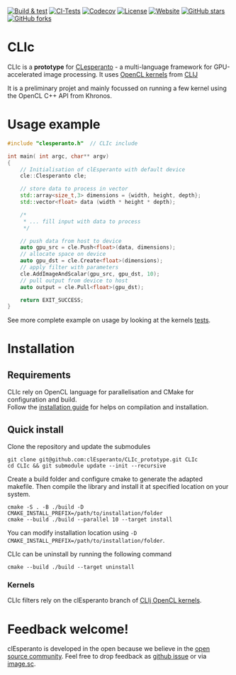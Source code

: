 [![Build & test](https://github.com/clEsperanto/CLIc_prototype/actions/workflows/build-test.yml/badge.svg)](https://github.com/clEsperanto/CLIc_prototype/actions/workflows/build-test.yml)
[![CI-Tests](https://github.com/clEsperanto/CLIc_prototype/actions/workflows/tests_and_coverage.yml/badge.svg)](https://github.com/clEsperanto/CLIc_prototype/actions/workflows/tests_and_coverage.yml) 
[![Codecov](https://codecov.io/gh/clEsperanto/CLIc_prototype/branch/master/graph/badge.svg?token=QRSZHYDFIF)](https://codecov.io/gh/clEsperanto/CLIc_prototype)
[![License](https://img.shields.io/badge/license-BSD-informational)](https://github.com/clEsperanto/CLIc_prototype/blob/master/LICENSE)
[![Website](https://img.shields.io/website?url=http%3A%2F%2Fclesperanto.net)](http://clesperanto.net)
[![GitHub stars](https://img.shields.io/github/stars/clEsperanto/CLIc_prototype?style=social)](https://github.com/clEsperanto/CLIc_prototype)
[![GitHub forks](https://img.shields.io/github/forks/clEsperanto/CLIc_prototype?style=social)](https://github.com/clEsperanto/CLIc_prototype)

# CLIc

CLIc is a **prototype** for [CLesperanto](https://github.com/clEsperanto) - a multi-language framework for GPU-accelerated image processing. It uses [OpenCL kernels](https://github.com/clEsperanto/clij-opencl-kernels/tree/development/src/main/java/net/haesleinhuepf/clij/kernels) from [CLIJ](https://clij.github.io/)

It is a preliminary projet and mainly focussed on running a few kernel using the OpenCL C++ API from Khronos.

# Usage example

```c++
#include "clesperanto.h"  // CLIc include

int main( int argc, char** argv)
{
    // Initialisation of clEsperanto with default device
    cle::Clesperanto cle;

    // store data to process in vector
    std::array<size_t,3> dimensions = {width, height, depth};
    std::vector<float> data (width * height * depth); 

    /*
     * ... fill input with data to process  
     */

    // push data from host to device
    auto gpu_src = cle.Push<float>(data, dimensions);
    // allocate space on device
    auto gpu_dst = cle.Create<float>(dimensions);
    // apply filter with parameters
    cle.AddImageAndScalar(gpu_src, gpu_dst, 10);
    // pull output from device to host
    auto output = cle.Pull<float>(gpu_dst); 

    return EXIT_SUCCESS;
}
```
See more complete example on usage by looking at the kernels [tests](./tests/).

# Installation

## Requirements

CLIc rely on OpenCL language for parallelisation and CMake for configuration and build.  
Follow the [installation guide](./docs/guidelines.md) for helps on compilation and installation. 

## Quick install

Clone the repository and update the submodules
```
git clone git@github.com:clEsperanto/CLIc_prototype.git CLIc
cd CLIc && git submodule update --init --recursive
```

Create a build folder and configure cmake to generate the adapted makefile.
Then compile the library and install it at specified location on your system.
```
cmake -S . -B ./build -D CMAKE_INSTALL_PREFIX=/path/to/installation/folder
cmake --build ./build --parallel 10 --target install
```

You can modify installation location using `-D CMAKE_INSTALL_PREFIX=/path/to/installation/folder`.

CLIc can be uninstall by running the following command
```
cmake --build ./build --target uninstall
```

### Kernels
CLIc filters rely on the clEsperanto branch of [CLIj OpenCL kernels](https://github.com/clEsperanto/clij-opencl-kernels).

# Feedback welcome!
clEsperanto is developed in the open because we believe in the [open source community](https://clij.github.io/clij2-docs/community_guidelines). 
Feel free to drop feedback as [github issue](https://github.com/clEsperanto/CLIc_prototype/issues) or via [image.sc](https://image.sc).
